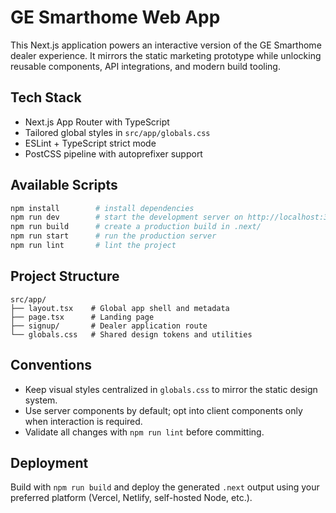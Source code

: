 # GE Smarthome Web App

This Next.js application powers an interactive version of the GE Smarthome dealer experience. It mirrors the static marketing prototype while unlocking reusable components, API integrations, and modern build tooling.

## Tech Stack
- Next.js App Router with TypeScript
- Tailored global styles in `src/app/globals.css`
- ESLint + TypeScript strict mode
- PostCSS pipeline with autoprefixer support

## Available Scripts
```bash
npm install        # install dependencies
npm run dev        # start the development server on http://localhost:3000
npm run build      # create a production build in .next/
npm run start      # run the production server
npm run lint       # lint the project
```

## Project Structure
```
src/app/
├── layout.tsx    # Global app shell and metadata
├── page.tsx      # Landing page
├── signup/       # Dealer application route
└── globals.css   # Shared design tokens and utilities
```

## Conventions
- Keep visual styles centralized in `globals.css` to mirror the static design system.
- Use server components by default; opt into client components only when interaction is required.
- Validate all changes with `npm run lint` before committing.

## Deployment
Build with `npm run build` and deploy the generated `.next` output using your preferred platform (Vercel, Netlify, self-hosted Node, etc.).

